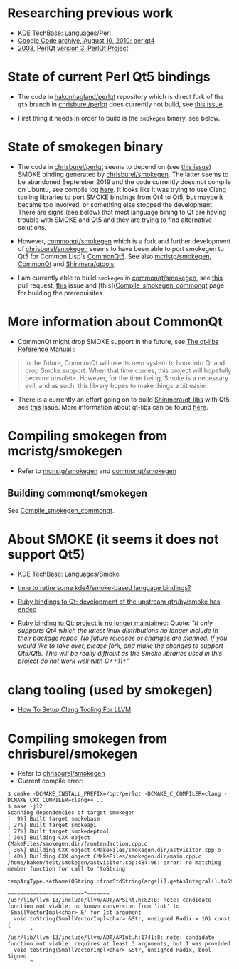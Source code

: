 # Researching previous work

- [KDE TechBase: Languages/Perl](https://techbase.kde.org/Languages/Perl)
- [Google Code archive, August 10, 2010: perlqt4](https://code.google.com/archive/p/perlqt4/)
- [2003, PerlQt version 3, PerlQt Project](http://perlqt.sourceforge.net/)

# State of current Perl Qt5 bindings

- The code
in [hakonhagland/perlqt](https://github.com/hakonhagland/perlqt)
repository which is direct fork of the `qt5` branch
in [chrisburel/perlqt](https://github.com/chrisburel/perlqt) does
currently not build, see [this issue](https://github.com/chrisburel/perlqt/issues/1).

- First thing it needs in order to build is the `smokegen` binary, see
  below.

# State of smokegen binary

- The code in [chrisburel/perlqt](https://github.com/chrisburel/perlqt) seems to depend
  on (see [this issue](https://github.com/chrisburel/perlqt/issues/1))
  SMOKE binding generated by
  [chrisburel/smokegen](https://github.com/chrisburel/smokegen). The
  latter seems to be abandoned September 2019 and the code currently
  does not compile on Ubuntu, see compile log
  [here](Compile_smokegen_chrisburel.md).
  It looks like it was trying to use
  Clang tooling libraries to port SMOKE bindings from Qt4 to Qt5, but
  maybe it became too involved, or something else
  stopped the development. There are signs (see below) that most
  language bining to Qt are having trouble with SMOKE and Qt5 and they
  are trying to find alternative solutions.

- However, [commonqt/smokegen](https://github.com/commonqt/smokegen)
  which is a fork and further development
  of [chrisburel/smokegen](https://github.com/chrisburel/smokegen)
   seems to have been able to port smokegen to Qt5 for Common
  Lisp's [CommonQt5](https://github.com/commonqt/commonqt5). See
  also [mcristg/smokegen](https://github.com/mcristg/smokegen), [CommonQt](https://commonqt.common-lisp.dev/) and [Shinmera/qtools](https://github.com/Shinmera/qtools)

- I am currently able to build `smokegen`
  in [commonqt/smokegen](https://github.com/commonqt/smokegen),
  see [this](https://github.com/commonqt/smokegen/pull/1) pull
  request, [this](https://github.com/commonqt/commonqt5/issues/4)
  issue
  and [this]([Compile_smokegen_commonqt](Compile_smokegen_commonqt.md)
  page for building the prerequisites.

# More information about CommonQt

- CommonQt might drop SMOKE support in the future, see [The qt-libs Reference Manual](https://quickref.common-lisp.net/qt-libs.html#Introduction) :

> In the future, CommonQt will use its own system to hook into Qt and drop Smoke support. When that time comes, this project will hopefully become obsolete. However, for the time being, Smoke is a necessary evil, and as such, this library hopes to make things a bit easier.

- There is a currently an effort going on to build [Shinmera/qt-libs](https://github.com/Shinmera/qt-libs) with Qt5, see [this](https://github.com/commonqt/commonqt5/issues/2) issue. More information about qt-libs can be found [here](https://shinmera.github.io/qt-libs/).


# Compiling smokegen from mcristg/smokegen

- Refer to [mcristg/smokegen](https://github.com/mcristg/smokegen) and [commonqt/smokegen](https://github.com/commonqt/smokegen)

## Building commonqt/smokegen

See [Compile_smokegen_commonqt](Compile_smokegen_commonqt.md).

# About SMOKE (it seems it does not support Qt5)

- [KDE TechBase: Languages/Smoke](https://techbase.kde.org/Languages/Smoke)

- [time to retire some kde4/smoke-based language bindings?](https://devel.fedoraproject.narkive.com/wcw8K9x3/time-to-retire-some-kde4-smoke-based-language-bindings)

- [Ruby bindings to Qt: development of the upstream qtruby/smoke has ended](https://github.com/ryanmelt/qtbindings/issues/131)

- [Ruby binding to Qt: project is no longer maintained](https://github.com/ryanmelt/qtbindings): Quote:
  *"It only supports Qt4 which the latest linux distributions no longer
  include in their package repos. No future releases or changes are
  planned. If you would like to take over, please fork, and make the
  changes to support Qt5/Qt6. This will be really difficult as the
  Smoke libraries used in this project do not work well with C++11+"*

# clang tooling (used by smokegen)
- [How To Setup Clang Tooling For LLVM](https://clang.llvm.org/docs/HowToSetupToolingForLLVM.html)

# Compiling smokegen from chrisburel/smokegen

- Refer to [chrisburel/smokegen](https://github.com/chrisburel/smokegen)
- Current compile error:
```
$ cmake -DCMAKE_INSTALL_PREFIX=/opt/perlqt -DCMAKE_C_COMPILER=clang -DCMAKE_CXX_COMPILER=clang++ ..
$ make -j12
Scanning dependencies of target smokegen
[  9%] Built target smokebase
[ 27%] Built target smokeapi
[ 27%] Built target smokedeptool
[ 36%] Building CXX object CMakeFiles/smokegen.dir/frontendaction.cpp.o
[ 36%] Building CXX object CMakeFiles/smokegen.dir/astvisitor.cpp.o
[ 40%] Building CXX object CMakeFiles/smokegen.dir/main.cpp.o
/home/hakon/test/smokegen/astvisitor.cpp:484:96: error: no matching member function for call to 'toString'
                            tempArgType.setName(QString::fromStdString(args[i].getAsIntegral().toString(10)));
                                                                       ~~~~~~~~~~~~~~~~~~~~~~~~^~~~~~~~
/usr/lib/llvm-13/include/llvm/ADT/APSInt.h:82:8: note: candidate function not viable: no known conversion from 'int' to 'SmallVectorImpl<char> &' for 1st argument
  void toString(SmallVectorImpl<char> &Str, unsigned Radix = 10) const {
       ^
/usr/lib/llvm-13/include/llvm/ADT/APInt.h:1741:8: note: candidate function not viable: requires at least 3 arguments, but 1 was provided
  void toString(SmallVectorImpl<char> &Str, unsigned Radix, bool Signed,
       ^

```
